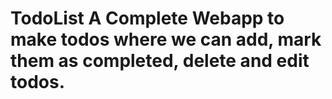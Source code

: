 # TodoList A Complete Webapp to make todos where we can add, mark them as completed, delete and edit todos.
